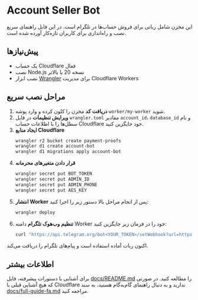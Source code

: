 # Account Seller Bot

این مخزن شامل رباتی برای فروش حساب‌ها در تلگرام است. در این فایل راهنمای سریع نصب و راه‌اندازی برای کاربران تازه‌کار آورده شده است.

## پیش‌نیازها
- یک حساب Cloudflare فعال
- نصب Node.js نسخه 20 یا بالاتر
- نصب ابزار [Wrangler](https://developers.cloudflare.com/workers/wrangler/) برای مدیریت Cloudflare Workers

## مراحل نصب سریع

1. **دریافت کد**
   مخزن را کلون کرده و وارد پوشه `worker/my-worker` شوید.
2. **ویرایش تنظیمات**
   در فایل `wrangler.toml` مقادیر `account_id`، `database_id` و نام سطل‌ها را با اطلاعات حساب Cloudflare خود جایگزین کنید.
3. **ایجاد منابع Cloudflare**
   ```bash
   wrangler r2 bucket create payment-proofs
   wrangler d1 create account-bot
   wrangler d1 migrations apply account-bot
   ```
4. **قرار دادن متغیرهای محرمانه**
   ```bash
   wrangler secret put BOT_TOKEN
   wrangler secret put ADMIN_ID
   wrangler secret put ADMIN_PHONE
   wrangler secret put AES_KEY
   ```
5. **انتشار Worker**
   پس از انجام مراحل بالا دستور زیر را اجرا کنید:
   ```bash
   wrangler deploy
   ```
6. **تنظیم وب‌هوک تلگرام**
   دامنه Worker خود را در فرمان زیر جایگزین کنید:
   ```bash
   curl "https://api.telegram.org/bot<YOUR_TOKEN>/setWebhook?url=https://<YOUR_WORKER_DOMAIN>/telegram"
   ```

اکنون ربات آماده استفاده است و پیام‌های تلگرام را دریافت می‌کند.

## اطلاعات بیشتر
برای آشنایی با دستورات پیشرفته، فایل [docs/README.md](docs/README.md) را مطالعه کنید.
در صورتی که هیچ آشنایی قبلی با Cloudflare ندارید و به دنبال راهنمای گام‌به‌گام هستید، به سند [docs/full-guide-fa.md](docs/full-guide-fa.md) مراجعه کنید.
